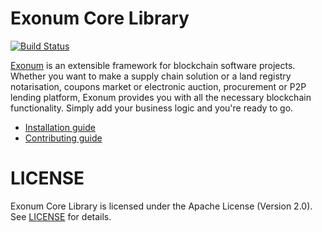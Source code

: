 # Exonum Core Library

[![Build Status](https://travis-ci.org/exonum/exonum.svg?token=XsvDzZa3zu2eW4sVWuqN&branch=master)](https://travis-ci.org/exonum/exonum)

[Exonum](http://exonum.com) is an extensible framework for blockchain software projects. Whether you want to make a supply chain solution or a land registry notarisation, coupons market or electronic auction, procurement or P2P lending platform, Exonum provides you with all the necessary blockchain functionality. Simply add your business logic and you're ready to go.

* [Installation guide](INSTALL.md)
* [Contributing guide](CONTRIBUTING.md)

# LICENSE
Exonum Core Library is licensed under the Apache License (Version 2.0). See [LICENSE](LICENSE) for details.
